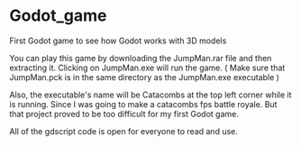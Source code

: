 # Godot_game
First Godot game to see how Godot works with 3D models 

You can play this game by downloading the JumpMan.rar file and then extracting it.
Clicking on JumpMan.exe will run the game. ( Make sure that JumpMan.pck is in the same directory as the JumpMan.exe executable )

Also, the executable's name will be Catacombs at the top left corner while it is running. Since I was going to make a catacombs fps battle royale. But that project proved to be too difficult for my first Godot game.

All of the gdscript code is open for everyone to read and use.

